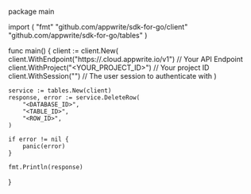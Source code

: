 package main

import (
    "fmt"
    "github.com/appwrite/sdk-for-go/client"
    "github.com/appwrite/sdk-for-go/tables"
)

func main() {
    client := client.New(
        client.WithEndpoint("https://<REGION>.cloud.appwrite.io/v1") // Your API Endpoint
        client.WithProject("<YOUR_PROJECT_ID>") // Your project ID
        client.WithSession("") // The user session to authenticate with
    )

    service := tables.New(client)
    response, error := service.DeleteRow(
        "<DATABASE_ID>",
        "<TABLE_ID>",
        "<ROW_ID>",
    )

    if error != nil {
        panic(error)
    }

    fmt.Println(response)
}
